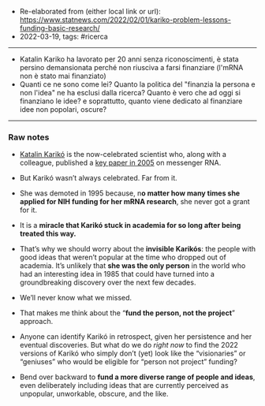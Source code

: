 - Re-elaborated from (either local link or url): https://www.statnews.com/2022/02/01/kariko-problem-lessons-funding-basic-research/
- 2022-03-19, tags: #ricerca 
---

* Katalin Kariko ha lavorato per 20 anni senza riconoscimenti, è stata persino demansionata perché non riusciva a farsi finanziare (l'mRNA non è stato mai finanziato)
* Quanti ce ne sono come lei? Quanto la politica del "finanzia la persona e non l'idea" ne ha esclusi dalla ricerca? Quanto è vero che ad oggi si finanziano le idee? e soprattutto, quanto viene dedicato al finanziare idee non popolari, oscure? 


---

### Raw notes
- [Katalin Karikó](https://www.statnews.com/2020/11/10/the-story-of-mrna-how-a-once-dismissed-idea-became-a-leading-technology-in-the-covid-vaccine-race/) is the now-celebrated scientist who, along with a colleague, published a [key paper in 2005](https://www.cell.com/immunity/fulltext/S1074-7613(05)00211-6) on messenger RNA.

- But Karikó wasn’t always celebrated. Far from it.
- She was demoted in 1995 because, n**o matter how many times she applied for NIH funding for her mRNA research**, she never got a grant for it.
- It is a **miracle that Karikó stuck in academia for so long after being treated this way.**
* That’s why we should worry about the **invisible Karikós**: the people with good ideas that weren’t popular at the time who dropped out of academia. It’s unlikely that **she was the only person** in the world who had an interesting idea in 1985 that could have turned into a groundbreaking discovery over the next few decades.

* We’ll never know what we missed.
* That makes me think about the “**fund the person, not the project**” approach.
* Anyone can identify Karikó in retrospect, given her persistence and her eventual discoveries. But what do we do _right now_ to find the 2022 versions of Karikó who simply don’t (yet) look like the “visionaries” or “geniuses” who would be eligible for “person not project” funding?
* Bend over backward to **fund a more diverse range of people and ideas**, even deliberately including ideas that are currently perceived as unpopular, unworkable, obscure, and the like.

